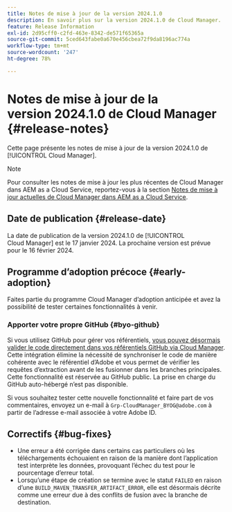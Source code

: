 ```yaml
---
title: Notes de mise à jour de la version 2024.1.0
description: En savoir plus sur la version 2024.1.0 de Cloud Manager.
feature: Release Information
exl-id: 2d95cff0-c2fd-463e-8342-de571f65365a
source-git-commit: 5ced643fabe0a670e456cbea72f9da8196ac774a
workflow-type: tm+mt
source-wordcount: '247'
ht-degree: 78%

---
```


# Notes de mise à jour de la version 2024.1.0 de Cloud Manager {#release-notes}

Cette page présente les notes de mise à jour de la version 2024.1.0 de [!UICONTROL Cloud Manager].

>[!NOTE]
>
>Pour consulter les notes de mise à jour les plus récentes de Cloud Manager dans AEM as a Cloud Service, reportez-vous à la section [Notes de mise à jour actuelles de Cloud Manager dans AEM as a Cloud Service](https://experienceleague.adobe.com/fr/docs/experience-manager-cloud-service/content/release-notes/cloud-manager/current).

## Date de publication {#release-date}

La date de publication de la version 2024.1.0 de [!UICONTROL Cloud Manager] est le 17 janvier 2024. La prochaine version est prévue pour le 16 février 2024.

## Programme d’adoption précoce {#early-adoption}

Faites partie du programme Cloud Manager d’adoption anticipée et avez la possibilité de tester certaines fonctionnalités à venir.

### Apporter votre propre GitHub {#byo-github}

Si vous utilisez GitHub pour gérer vos référentiels, [vous pouvez désormais valider le code directement dans vos référentiels GitHub via Cloud Manager](/help/managing-code/private-repositories.md). Cette intégration élimine la nécessité de synchroniser le code de manière cohérente avec le référentiel d’Adobe et vous permet de vérifier les requêtes d’extraction avant de les fusionner dans les branches principales. Cette fonctionnalité est réservée au GitHub public. La prise en charge du GitHub auto-hébergé n’est pas disponible.

Si vous souhaitez tester cette nouvelle fonctionnalité et faire part de vos commentaires, envoyez un e-mail à `Grp-CloudManager_BYOG@adobe.com` à partir de l’adresse e-mail associée à votre Adobe ID.

## Correctifs {#bug-fixes}

* Une erreur a été corrigée dans certains cas particuliers où les téléchargements échouaient en raison de la manière dont l’application test interprète les données, provoquant l’échec du test pour le pourcentage d’erreur total.
* Lorsqu’une étape de création se termine avec le statut `FAILED` en raison d’une `BUILD_MAVEN_TRANSFER_ARTIFACT_ERROR`, elle est désormais décrite comme une erreur due à des conflits de fusion avec la branche de destination.
